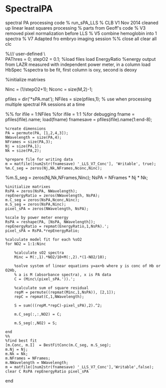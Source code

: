 # SpectralPA
spectral PA processing code
% run_sPA_LLS
% CLB V1 Nov 2014 cleaned up linear least squares processing
% parts from Geoff's code
% V3 removed pixel normalization before LLS
% V5 combine hemoglobin into 1 spectra
% V7 Adapted fro embryo imaging session
%%
close all
clear all
clc

%/// user-defined \\\
PAThres = 0;
stepO2 = 0.1;
%load files
load EnergyRatio %energy output from LAZR measured with independent power meter, in a column
load HbSpec %spectra to be fit, first column is oxy, second is deoxy

%initialize matrixes

Ninc = (1/stepO2+1);
Nconc = size(M,2)-1;

pfiles = dir('*sPA.mat');
NFiles = size(pfiles,1); % use when processing multiple spectral PA sessions at a time

%%
for ifile = 1:NFiles
%for ifile = 1:1 %for debugging
    fname = pfiles(ifile).name;
    load(fname)
    fnamesave = pfiles(ifile).name(1:end-8);
    
    %create dimensions
    PA = permute(PA, [1,2,4,3]);
    NWavelength = size(PA,4);
    NFrames = size(PA,3);
    Nj = size(PA,1);
    Nk = size(PA,2);
    
    %prepare file for writing data
    m = matfile([num2str(fnamesave) '_LLS_V7_Conc'], 'Writable', true);
    %m.C_seg = zeros(Nj,Nk,NFrames,Nconc,Ninc);
   %m.S_seg = zeros(Nj,Nk,NFrames,Ninc);
    NsPA = NFrames * Nj * Nk;
    
    %initialize matrixes
    RsPA = zeros(NsPA, NWavelength);
    repEnergyRatio = zeros(NWavelength, NsPA);
    m.C_seg = zeros(NsPA,Nconc,Ninc);
    m.S_seg = zeros(NsPA,Ninc);
    pixel_sPA = zeros(NWavelength, NsPA);

    %scale by power meter energy
    RsPA = reshape(PA, [NsPA, NWavelength]);
    repEnergyRatio = repmat(EnergyRatio,1,NsPA).';
    pixel_sPA = RsPA.*repEnergyRatio;
       
    %calculate model fit for each %sO2
    for NO2 = 1:1:Ninc
        
        %calculate sO2 spectra
        Minc = M(:,1).*NO2/10+M(:,2).*(1-NO2/10);
        
        %solve system of linear equations y=ax+b where y is conc of Hb or O2Hb,
        % a is M (absorbance spectra), x is PA data
        C = (Minc\(pixel_sPA.')).';
        
        %calculate sum of square residual
        repM = permute((repmat(Minc,1,NsPA)), [2,1]);
        repC = repmat(C,1,NWavelength);
        
        S = sum(((repM.*repC)-pixel_sPA),2).^2;
        
        m.C_seg(:,:,NO2) = C;
        
        m.S_seg(:,NO2) = S;
        
    end
    %%
    %find best fit
    [m.Conc, m.I]  = BestFitConc(m.C_seg, m.S_seg);
    m.Nj = Nj;
    m.Nk = Nk;
    m.NFrames = NFrames;
    m.NWavelength = NWavelength;
    m = matfile([num2str(fnamesave) '_LLS_V7_Conc'],'Writable',false);
    clear C RsPA repEnergyRatio pixel_sPA
end
